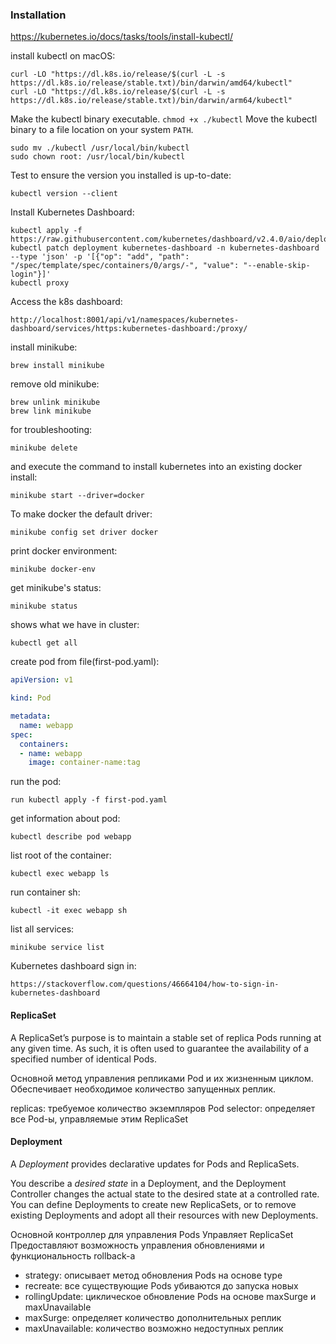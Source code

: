 ### Installation
https://kubernetes.io/docs/tasks/tools/install-kubectl/

install kubectl on macOS:
```
curl -LO "https://dl.k8s.io/release/$(curl -L -s https://dl.k8s.io/release/stable.txt)/bin/darwin/amd64/kubectl"
curl -LO "https://dl.k8s.io/release/$(curl -L -s https://dl.k8s.io/release/stable.txt)/bin/darwin/arm64/kubectl"
```
Make the kubectl binary executable.
`chmod +x ./kubectl`
Move the kubectl binary to a file location on your system `PATH`.
```
sudo mv ./kubectl /usr/local/bin/kubectl
sudo chown root: /usr/local/bin/kubectl
```
Test to ensure the version you installed is up-to-date:
```
kubectl version --client
```
Install Kubernetes Dashboard:
```
kubectl apply -f https://raw.githubusercontent.com/kubernetes/dashboard/v2.4.0/aio/deploy/recommended.yaml
kubectl patch deployment kubernetes-dashboard -n kubernetes-dashboard --type 'json' -p '[{"op": "add", "path": "/spec/template/spec/containers/0/args/-", "value": "--enable-skip-login"}]'
kubectl proxy
```
Access the k8s dashboard:
```
http://localhost:8001/api/v1/namespaces/kubernetes-dashboard/services/https:kubernetes-dashboard:/proxy/
```
install minikube:
```
brew install minikube
```
remove old minikube:
```
brew unlink minikube
brew link minikube
```
for troubleshooting:
```
minikube delete
```
and execute the command to install kubernetes into an existing docker install:
```
minikube start --driver=docker
```
To make docker the default driver:
```
minikube config set driver docker
```
print docker environment:
```
minikube docker-env
```
get minikube's status:
```
minikube status
```
shows what we have in cluster:
```
kubectl get all
```
create pod from file(first-pod.yaml):
```yaml
apiVersion: v1

kind: Pod

metadata:
  name: webapp
spec:
  containers:
  - name: webapp
    image: container-name:tag
```
run the pod: 
```
run kubectl apply -f first-pod.yaml
```
get information about pod:
```
kubectl describe pod webapp
```
list root of the container:
```
kubectl exec webapp ls
```
run container sh:
```
kubectl -it exec webapp sh
```
list all services:
```
minikube service list
```
Kubernetes dashboard sign in:
```
https://stackoverflow.com/questions/46664104/how-to-sign-in-kubernetes-dashboard
```

#### ReplicaSet
A ReplicaSet’s purpose is to maintain a stable set of replica Pods running at any given time. As such, it is often used to guarantee the availability of a specified number of identical Pods.

Основной метод управления репликами Pod и их жизненным циклом. 
Обеспечивает необходимое количество запущенных реплик.

replicas: требуемое количество экземпляров Pod
selector: определяет все Pod-ы, управляемые этим ReplicaSet
#### Deployment
A *Deployment* provides declarative updates for Pods and ReplicaSets.

You describe a *desired state* in a Deployment, and the Deployment Controller changes the actual state to the desired state at a controlled rate. You can define Deployments to create new ReplicaSets, or to remove existing Deployments and adopt all their resources with new Deployments.

Основной контроллер для управления Pods
Управляет ReplicaSet
Предоставляют возможность управления обновлениями и функциональность rollback-a
* strategy: описывает метод обновления Pods на основе type
* recreate: все существующие Pods убиваются до запуска новых
* rollingUpdate: циклическое обновление Pods на основе maxSurge и maxUnavailable
* maxSurge: определяет количество дополнительных реплик
* maxUnavailable: количество возможно недоступных реплик
